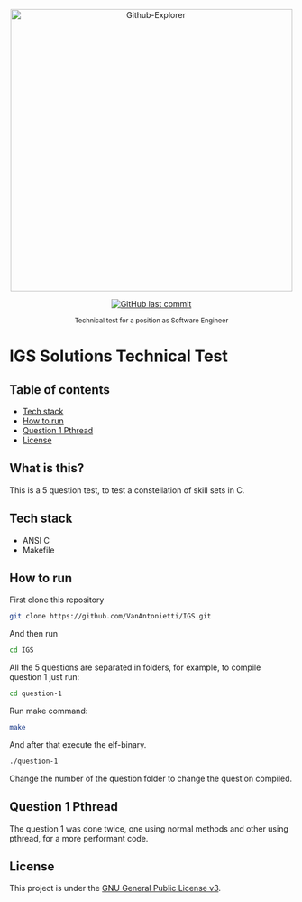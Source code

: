 <div>
<p align="center">
   <img src="https://www.igs-software.com.br/img/logo.png" alt="Github-Explorer" width="500"/>
</p>
</div>
<p align="center">
  <a href="https://github.com/VanAntonietti/IGS/commits/master">
    <img alt="GitHub last commit" src="https://img.shields.io/github/last-commit/VanAntonietti/IGS?color=01ca73">
  </a>
</p>

<div align="center">
  <sub> Technical test for a position as Software Engineer
    </a>
  </sub>
</div>

# IGS Solutions Technical Test

## Table of contents

- [Tech stack](#tech-stack)
- [How to run](#how-to-run)
- [Question 1 Pthread](#question-1-pthread)
- [License](#LICENSE)

## What is this?

This is a 5 question test, to test a constellation of skill sets in C.

## Tech stack

- ANSI C
- Makefile

## How to run

First clone this repository

```sh
git clone https://github.com/VanAntonietti/IGS.git
```

And then run

```sh
cd IGS
```

All the 5 questions are separated in folders, for example, to compile question 1 just run:

```sh
cd question-1
```

Run make command:

```sh
make
```

And after that execute the elf-binary.

```sh
./question-1
```
Change the number of the question folder to change the question compiled.

## Question 1 Pthread

The question 1 was done twice, one using normal methods and other using pthread, for a more performant code.

## License

This project is under the [GNU General Public License v3](LICENSE).

